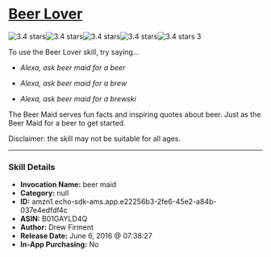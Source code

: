 # [Beer Lover](http://alexa.amazon.com/#skills/amzn1.echo-sdk-ams.app.e22256b3-2fe6-45e2-a84b-037e4edfdf4c)
![3.4 stars](../../images/ic_star_black_18dp_1x.png)![3.4 stars](../../images/ic_star_black_18dp_1x.png)![3.4 stars](../../images/ic_star_black_18dp_1x.png)![3.4 stars](../../images/ic_star_half_black_18dp_1x.png)![3.4 stars](../../images/ic_star_border_black_18dp_1x.png) 3

To use the Beer Lover skill, try saying...

* *Alexa, ask beer maid for a beer*

* *Alexa, ask beer maid for a brew*

* *Alexa, ask beer maid for a brewski*

The Beer Maid serves fun facts and inspiring quotes about beer.  Just as the Beer Maid for a beer to get started.  

Disclaimer: the skill may not be suitable for all ages.

***

### Skill Details

* **Invocation Name:** beer maid
* **Category:** null
* **ID:** amzn1.echo-sdk-ams.app.e22256b3-2fe6-45e2-a84b-037e4edfdf4c
* **ASIN:** B01GAYLD4Q
* **Author:** Drew Firment
* **Release Date:** June 6, 2016 @ 07:38:27
* **In-App Purchasing:** No
